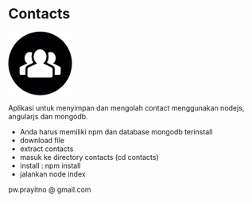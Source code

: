 # Contacts

![N|Solid](https://raw.githubusercontent.com/pujie/contacts/master/assets/contacts.png)

Aplikasi untuk menyimpan dan mengolah contact menggunakan nodejs, angularjs dan mongodb.

  - Anda harus memiliki npm dan database mongodb terinstall
  - download file
  - extract contacts
  - masuk ke directory contacts (cd contacts)
  - install : npm install
  - jalankan node index

pw.prayitno @ gmail.com
 
